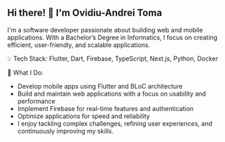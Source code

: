 ## Hi there! 👋 I'm Ovidiu-Andrei Toma
I'm a software developer passionate about building web and mobile applications. With a Bachelor’s Degree in Informatics, I focus on creating efficient, user-friendly, and scalable applications.

💡 Tech Stack: Flutter, Dart, Firebase, TypeScript, Next.js, Python, Docker

🚀 What I Do:

- Develop mobile apps using Flutter and BLoC architecture
- Build and maintain web applications with a focus on usability and performance
- Implement Firebase for real-time features and authentication
- Optimize applications for speed and reliability
- I enjoy tackling complex challenges, refining user experiences, and continuously improving my skills.
